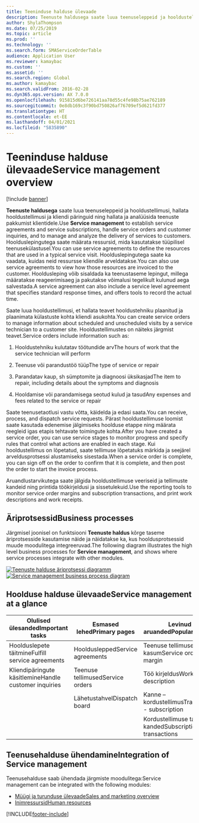 ```yaml
---
title: Teeninduse halduse ülevaade
description: Teenuste haldusega saate luua teenuseleppeid ja hooldustellimusi, hallata hooldustellimusi ja kliendi päringuid ning hallata ja analüüsida teenuste pakkumist klientidele.
author: ShylaThompson
ms.date: 07/25/2019
ms.topic: article
ms.prod: ''
ms.technology: ''
ms.search.form: SMAServiceOrderTable
audience: Application User
ms.reviewer: kamaybac
ms.custom: ''
ms.assetid: ''
ms.search.region: Global
ms.author: kamaybac
ms.search.validFrom: 2016-02-28
ms.dyn365.ops.version: AX 7.0.0
ms.openlocfilehash: 915815d6be726141aa78d55c4fe98b75ae762189
ms.sourcegitcommit: 0e8db169c3f90bd750826af76709ef5d621fd377
ms.translationtype: HT
ms.contentlocale: et-EE
ms.lasthandoff: 04/01/2021
ms.locfileid: "5835890"
---
```

# <a name="service-management-overview"></a><span data-ttu-id="5f903-103">Teeninduse halduse ülevaade</span><span class="sxs-lookup"><span data-stu-id="5f903-103">Service management overview</span></span>

[!include [banner](../includes/banner.md)]


<span data-ttu-id="5f903-104">**Teenuste haldusega** saate luua teenuseleppeid ja hooldustellimusi, hallata hooldustellimusi ja kliendi päringuid ning hallata ja analüüsida teenuste pakkumist klientidele.</span><span class="sxs-lookup"><span data-stu-id="5f903-104">Use **Service management** to establish service agreements and service subscriptions, handle service orders and customer inquiries, and to manage and analyze the delivery of services to customers.</span></span> <span data-ttu-id="5f903-105">Hoolduslepingutega saate määrata ressursid, mida kasutatakse tüüpilisel teenusekülastusel.</span><span class="sxs-lookup"><span data-stu-id="5f903-105">You can use service agreements to define the resources that are used in a typical service visit.</span></span> <span data-ttu-id="5f903-106">Hoolduslepingutega saate ka vaadata, kuidas neid ressursse kliendile arveldatakse.</span><span class="sxs-lookup"><span data-stu-id="5f903-106">You can also use service agreements to view how those resources are invoiced to the customer.</span></span> <span data-ttu-id="5f903-107">Hooldusleping võib sisaldada ka teenustaseme lepingut, millega määratakse reageerimisaeg ja pakutakse võimalusi tegelikult kulunud aega salvestada.</span><span class="sxs-lookup"><span data-stu-id="5f903-107">A service agreement can also include a service level agreement that specifies standard response times, and offers tools to record the actual time.</span></span>

<span data-ttu-id="5f903-108">Saate luua hooldustellimusi, et hallata teavet hooldustehniku plaanitud ja plaanimata külastuste kohta kliendi asukohta.</span><span class="sxs-lookup"><span data-stu-id="5f903-108">You can create service orders to manage information about scheduled and unscheduled visits by a service technician to a customer site.</span></span> <span data-ttu-id="5f903-109">Hooldustellimustes on näiteks järgmist teavet.</span><span class="sxs-lookup"><span data-stu-id="5f903-109">Service orders include information such as:</span></span>

1.  <span data-ttu-id="5f903-110">Hooldustehniku kulutatav töötundide arv</span><span class="sxs-lookup"><span data-stu-id="5f903-110">The hours of work that the service technician will perform</span></span>

2.  <span data-ttu-id="5f903-111">Teenuse või parandustöö tüüp</span><span class="sxs-lookup"><span data-stu-id="5f903-111">The type of service or repair</span></span>

3.  <span data-ttu-id="5f903-112">Parandatav kaup, sh sümptomite ja diagnoosi üksikasjad</span><span class="sxs-lookup"><span data-stu-id="5f903-112">The item to repair, including details about the symptoms and diagnosis</span></span>

4.  <span data-ttu-id="5f903-113">Hooldamise või parandamisega seotud kulud ja tasud</span><span class="sxs-lookup"><span data-stu-id="5f903-113">Any expenses and fees related to the service or repair</span></span>

<span data-ttu-id="5f903-114">Saate teenusetaotlusi vastu võtta, käidelda ja edasi saata.</span><span class="sxs-lookup"><span data-stu-id="5f903-114">You can receive, process, and dispatch service requests.</span></span> <span data-ttu-id="5f903-115">Pärast hooldustellimuse loomist saate kasutada edenemise jälgimiseks hoolduse etappe ning määrata reegleid igas etapis tehtavate toimingute kohta.</span><span class="sxs-lookup"><span data-stu-id="5f903-115">After you have created a service order, you can use service stages to monitor progress and specify rules that control what actions are enabled in each stage.</span></span> <span data-ttu-id="5f903-116">Kui hooldustellimus on lõpetatud, saate tellimuse lõpetatuks märkida ja seejärel arveldusprotsessi alustamiseks sisestada.</span><span class="sxs-lookup"><span data-stu-id="5f903-116">When a service order is complete, you can sign off on the order to confirm that it is complete, and then post the order to start the invoice process.</span></span>

<span data-ttu-id="5f903-117">Aruandlustarvikutega saate jälgida hooldustellimuse veeriseid ja tellimuste kandeid ning printida töökirjeldusi ja sissetulekuid.</span><span class="sxs-lookup"><span data-stu-id="5f903-117">Use the reporting tools to monitor service order margins and subscription transactions, and print work descriptions and work receipts.</span></span>

## <a name="business-processes"></a><span data-ttu-id="5f903-118">Äriprotsessid</span><span class="sxs-lookup"><span data-stu-id="5f903-118">Business processes</span></span>

<span data-ttu-id="5f903-119">Järgmisel joonisel on funktsiooni **Teenuste haldus** kõrge taseme äriprotsesside kasutamise näide ja näidatakse ka, kus hooldusprotsessid muude moodulitega integreeruvad.</span><span class="sxs-lookup"><span data-stu-id="5f903-119">The following diagram illustrates the high level business processes for **Service management**, and shows where service processes integrate with other modules.</span></span>

<span data-ttu-id="5f903-120">[![Teenuste halduse äriprotsessi diagramm](./media/sm_home_page.gif)](./media/sm_home_page.gif)</span><span class="sxs-lookup"><span data-stu-id="5f903-120">[![Service management business process diagram](./media/sm_home_page.gif)](./media/sm_home_page.gif)</span></span>

## <a name="service-management-at-a-glance"></a><span data-ttu-id="5f903-121">Hoolduse halduse ülevaade</span><span class="sxs-lookup"><span data-stu-id="5f903-121">Service management at a glance</span></span>

|<span data-ttu-id="5f903-122">Olulised ülesanded</span><span class="sxs-lookup"><span data-stu-id="5f903-122">Important tasks</span></span>           | <span data-ttu-id="5f903-123">Esmased lehed</span><span class="sxs-lookup"><span data-stu-id="5f903-123">Primary pages</span></span>                         |<span data-ttu-id="5f903-124">Levinud aruanded</span><span class="sxs-lookup"><span data-stu-id="5f903-124">Popular reports</span></span>              |
|--------------------------|---------------------------------------|-----------------------------|
|<span data-ttu-id="5f903-125">Hoolduslepete täitmine</span><span class="sxs-lookup"><span data-stu-id="5f903-125">Fulfill service agreements</span></span>|<span data-ttu-id="5f903-126">Hoolduslepped</span><span class="sxs-lookup"><span data-stu-id="5f903-126">Service agreements</span></span>                     |<span data-ttu-id="5f903-127">Teenuse tellimuse kasum</span><span class="sxs-lookup"><span data-stu-id="5f903-127">Service order margin</span></span>         |
|<span data-ttu-id="5f903-128">Kliendipäringute käsitlemine</span><span class="sxs-lookup"><span data-stu-id="5f903-128">Handle customer inquiries</span></span> |<span data-ttu-id="5f903-129">Teenuse tellimused</span><span class="sxs-lookup"><span data-stu-id="5f903-129">Service orders</span></span>                         |<span data-ttu-id="5f903-130">Töö kirjeldus</span><span class="sxs-lookup"><span data-stu-id="5f903-130">Work description</span></span>             |
|                          |<span data-ttu-id="5f903-131">Lähetustahvel</span><span class="sxs-lookup"><span data-stu-id="5f903-131">Dispatch board</span></span>                         |<span data-ttu-id="5f903-132">Kanne – kordustellimus</span><span class="sxs-lookup"><span data-stu-id="5f903-132">Transaction - subscription</span></span>   |
|                          |                                       |<span data-ttu-id="5f903-133">Kordustellimuse tasu kanded</span><span class="sxs-lookup"><span data-stu-id="5f903-133">Subscription fee transactions</span></span>|


## <a name="integration-of-service-management"></a><span data-ttu-id="5f903-134">Teenusehalduse ühendamine</span><span class="sxs-lookup"><span data-stu-id="5f903-134">Integration of Service management</span></span>

<span data-ttu-id="5f903-135">Teenusehalduse saab ühendada järgmiste moodulitega:</span><span class="sxs-lookup"><span data-stu-id="5f903-135">Service management can be integrated with the following modules:</span></span>

  - [<span data-ttu-id="5f903-136">Müügi ja turunduse ülevaade</span><span class="sxs-lookup"><span data-stu-id="5f903-136">Sales and marketing overview</span></span>](../sales-marketing/overview-sales-marketing.md)
  - [<span data-ttu-id="5f903-137">Inimressursid</span><span class="sxs-lookup"><span data-stu-id="5f903-137">Human resources</span></span>](https://docs.microsoft.com/dynamics365/unified-operations/talent/index)

  



[!INCLUDE[footer-include](../../includes/footer-banner.md)]